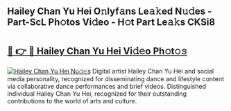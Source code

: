 ## Hailey Chan Yu Hei O𝚗lyf𝚊ns Le𝚊𝚔ed N𝚞𝚍es - Part-ScL Ph𝚘tos Vi𝚍eo - H𝚘t Part Le𝚊𝚔s CKSi8

# <h2><a href="http://hf8fy2r.feru.top/?c=Hailey+Chan+Yu+Hei">🔗 👉 🔴 Hailey Chan Yu Hei Vi𝚍𝚎o Ph𝚘t𝚘𝚜</a></h2>

[![Hailey Chan Yu Hei Nu𝚍𝚎s](https://i.imgur.com/0TWrTi3.gif)](http://hf8fy2r.feru.top/?c=Hailey+Chan+Yu+Hei)
Digital artist Hailey Chan Yu Hei and social media personality, recognized for disseminating dance and lifestyle content via collaborative dance performances and brief videos. Distinguished individual Hailey Chan Yu Hei, recognized for their outstanding contributions to the world of arts and culture. 
